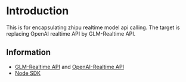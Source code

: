 # Introduction
This is for encapsulating zhipu realtime model api calling. The target is replacing OpenAI realtime API by GLM-Realtime API.

## Information
- [GLM-Realtime API](https://bigmodel.cn/dev/api/rtav/GLM-Realtime) and [OpenAI-Realtime API](https://openai.com/index/introducing-the-realtime-api/)
- [Node SDK](https://bigmodel.cn/dev/api/libraries) 